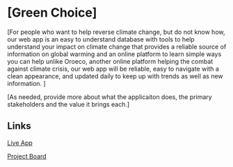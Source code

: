 # [Green Choice]

[For people who want to help reverse climate change, but do not know how, our web app is an easy to understand database with tools to help understand your impact on climate change that provides a reliable source of information on global warming and an online platform to learn simple ways you can help unlike Oroeco, another online platform helping the combat against climate crisis, our web app will be reliable, easy to navigate with a clean appearance, and updated daily to keep up with trends as well as new information. 
]

[As needed, provide more about what the applicaiton does, the primary stakeholders and the value it brings each.]

## Links

[Live App](https://repl.it/@brealtum/reverse-climate-change)

[Project Board](../../projects/2)
